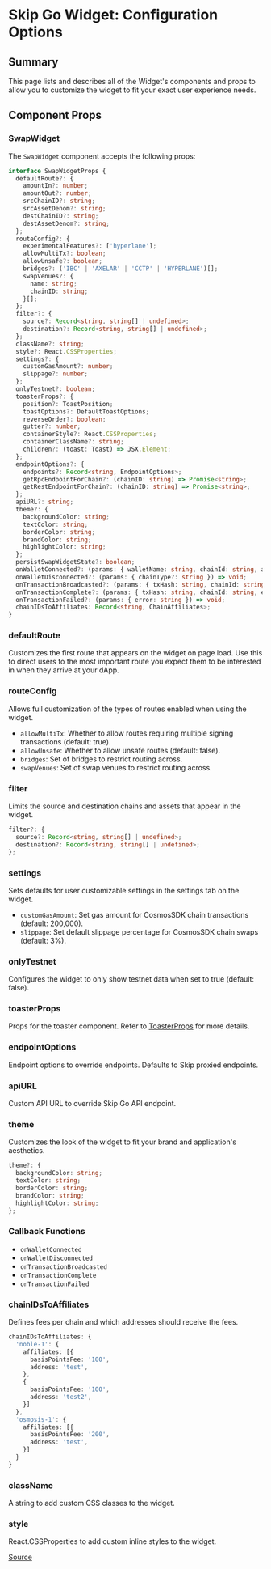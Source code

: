 # Skip Go Widget: Configuration Options

## Summary

This page lists and describes all of the Widget's components and props to allow you to customize the widget to fit your exact user experience needs.

## Component Props

### SwapWidget

The `SwapWidget` component accepts the following props:

```typescript
interface SwapWidgetProps {
  defaultRoute?: {
    amountIn?: number;
    amountOut?: number;
    srcChainID?: string;
    srcAssetDenom?: string;
    destChainID?: string;
    destAssetDenom?: string;
  };
  routeConfig?: {
    experimentalFeatures?: ['hyperlane'];
    allowMultiTx?: boolean;
    allowUnsafe?: boolean;
    bridges?: ('IBC' | 'AXELAR' | 'CCTP' | 'HYPERLANE')[];
    swapVenues?: {
      name: string;
      chainID: string;
    }[];
  };
  filter?: {
    source?: Record<string, string[] | undefined>;
    destination?: Record<string, string[] | undefined>;
  };
  className?: string;
  style?: React.CSSProperties;
  settings?: {
    customGasAmount?: number;
    slippage?: number;
  };
  onlyTestnet?: boolean;
  toasterProps?: {
    position?: ToastPosition;
    toastOptions?: DefaultToastOptions;
    reverseOrder?: boolean;
    gutter?: number;
    containerStyle?: React.CSSProperties;
    containerClassName?: string;
    children?: (toast: Toast) => JSX.Element;
  };
  endpointOptions?: {
    endpoints?: Record<string, EndpointOptions>;
    getRpcEndpointForChain?: (chainID: string) => Promise<string>;
    getRestEndpointForChain?: (chainID: string) => Promise<string>;
  };
  apiURL?: string;
  theme?: {
    backgroundColor: string;
    textColor: string;
    borderColor: string;
    brandColor: string;
    highlightColor: string;
  };
  persistSwapWidgetState?: boolean;
  onWalletConnected?: (params: { walletName: string, chainId: string, address?: string }) => void;
  onWalletDisconnected?: (params: { chainType?: string }) => void;
  onTransactionBroadcasted?: (params: { txHash: string, chainId: string, explorerLink: string }) => void;
  onTransactionComplete?: (params: { txHash: string, chainId: string, explorerLink: string }) => void;
  onTransactionFailed?: (params: { error: string }) => void;
  chainIDsToAffiliates: Record<string, ChainAffiliates>;
}
```

### defaultRoute

Customizes the first route that appears on the widget on page load. Use this to direct users to the most important route you expect them to be interested in when they arrive at your dApp.

### routeConfig

Allows full customization of the types of routes enabled when using the widget.

- `allowMultiTx`: Whether to allow routes requiring multiple signing transactions (default: true).
- `allowUnsafe`: Whether to allow unsafe routes (default: false).
- `bridges`: Set of bridges to restrict routing across.
- `swapVenues`: Set of swap venues to restrict routing across.

### filter

Limits the source and destination chains and assets that appear in the widget.

```typescript
filter?: {
  source?: Record<string, string[] | undefined>;
  destination?: Record<string, string[] | undefined>;
};
```

### settings

Sets defaults for user customizable settings in the settings tab on the widget.

- `customGasAmount`: Set gas amount for CosmosSDK chain transactions (default: 200,000).
- `slippage`: Set default slippage percentage for CosmosSDK chain swaps (default: 3%).

### onlyTestnet

Configures the widget to only show testnet data when set to true (default: false).

### toasterProps

Props for the toaster component. Refer to [ToasterProps](https://react-hot-toast.com/docs/toast-options) for more details.

### endpointOptions

Endpoint options to override endpoints. Defaults to Skip proxied endpoints.

### apiURL

Custom API URL to override Skip Go API endpoint.

### theme

Customizes the look of the widget to fit your brand and application's aesthetics.

```typescript
theme?: {
  backgroundColor: string;
  textColor: string;
  borderColor: string;
  brandColor: string;
  highlightColor: string;
};
```

### Callback Functions

- `onWalletConnected`
- `onWalletDisconnected`
- `onTransactionBroadcasted`
- `onTransactionComplete`
- `onTransactionFailed`

### chainIDsToAffiliates

Defines fees per chain and which addresses should receive the fees.

```typescript
chainIDsToAffiliates: {
  'noble-1': {
    affiliates: [{
      basisPointsFee: '100',
      address: 'test',
    },
    {
      basisPointsFee: '100',
      address: 'test2',
    }]
  },
  'osmosis-1': {
    affiliates: [{
      basisPointsFee: '200',
      address: 'test',
    }]
  }
}
```

### className

A string to add custom CSS classes to the widget.

### style

React.CSSProperties to add custom inline styles to the widget.

[Source](https://docs.skip.build/go/widget/configuration-options)